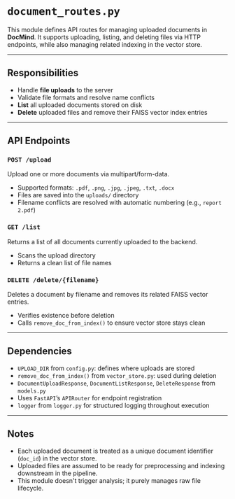 # `document_routes.py`

This module defines API routes for managing uploaded documents in **DocMind**. It supports uploading, listing, and deleting files via HTTP endpoints, while also managing related indexing in the vector store.

---

## Responsibilities

- Handle **file uploads** to the server
- Validate file formats and resolve name conflicts
- **List** all uploaded documents stored on disk
- **Delete** uploaded files and remove their FAISS vector index entries

---

## API Endpoints

### `POST /upload`
Upload one or more documents via multipart/form-data.

- Supported formats: `.pdf`, `.png`, `.jpg`, `.jpeg`, `.txt`, `.docx`
- Files are saved into the `uploads/` directory
- Filename conflicts are resolved with automatic numbering (e.g., `report 2.pdf`)

### `GET /list`
Returns a list of all documents currently uploaded to the backend.

- Scans the upload directory
- Returns a clean list of file names

### `DELETE /delete/{filename}`
Deletes a document by filename and removes its related FAISS vector entries.

- Verifies existence before deletion
- Calls `remove_doc_from_index()` to ensure vector store stays clean

---

## Dependencies

- `UPLOAD_DIR` from `config.py`: defines where uploads are stored
- `remove_doc_from_index()` from `vector_store.py`: used during deletion
- `DocumentUploadResponse`, `DocumentListResponse`, `DeleteResponse` from `models.py`
- Uses `FastAPI`’s `APIRouter` for endpoint registration
- `logger` from `logger.py` for structured logging throughout execution

---

## Notes

- Each uploaded document is treated as a unique document identifier (`doc_id`) in the vector store.
- Uploaded files are assumed to be ready for preprocessing and indexing downstream in the pipeline.
- This module doesn't trigger analysis; it purely manages raw file lifecycle.
